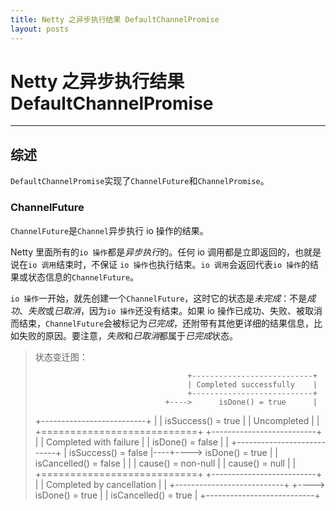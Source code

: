 ```yaml
---
title: Netty 之异步执行结果 DefaultChannelPromise
layout: posts
---
```


# Netty 之异步执行结果 DefaultChannelPromise

------

## 综述

`DefaultChannelPromise`实现了`ChannelFuture`和`ChannelPromise`。

### ChannelFuture

`ChannelFuture`是`Channel`异步执行 io 操作的结果。

Netty 里面所有的`io 操作`都是*异步执行*的。任何 io 调用都是立即返回的，也就是说在`io 调用`结束时，不保证 `io 操作`也执行结束。`io 调用`会返回代表`io 操作`的结果或状态信息的`ChannelFuture`。

`io 操作`一开始，就先创建一个`ChannelFuture`，这时它的状态是*未完成*：不是*成功*、*失败*或*已取消*，因为`io 操作`还没有结束。如果 io 操作已成功、失败、被取消而结束，`ChannelFuture`会被标记为*已完成*，还附带有其他更详细的结果信息，比如失败的原因。要注意，*失败*和*已取消*都属于*已完成*状态。
 
 > 状态变迁图：
 >
 >                                       +---------------------------+
 >                                       | Completed successfully    |
 >                                       +---------------------------+
 >                                  +---->      isDone() = true      |
 >  +--------------------------+    |    |   isSuccess() = true      |
 >  |        Uncompleted       |    |    +===========================+
 >  +--------------------------+    |    | Completed with failure    |
 >  |      isDone() = false    |    |    +---------------------------+
 >  |   isSuccess() = false    |----+---->      isDone() = true      |
 >  | isCancelled() = false    |    |    |       cause() = non-null  |
 >  |       cause() = null     |    |    +===========================+
 >  +--------------------------+    |    | Completed by cancellation |
 >                                  |    +---------------------------+
 >                                  +---->      isDone() = true      |
 >                                       | isCancelled() = true      |
 >                                       +---------------------------+


 